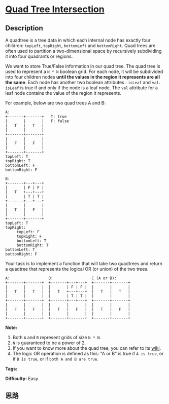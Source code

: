 # [Quad Tree Intersection][title]

## Description

A quadtree is a tree data in which each internal node has exactly four
children: `topLeft`, `topRight`, `bottomLeft` and `bottomRight`. Quad trees
are often used to partition a two-dimensional space by recursively subdividing
it into four quadrants or regions.

We want to store True/False information in our quad tree. The quad tree is
used to represent a `N * N` boolean grid. For each node, it will be subdivided
into four children nodes **until the values in the region it represents are
all the same**. Each node has another two boolean attributes : `isLeaf` and
`val`. `isLeaf` is true if and only if the node is a leaf node. The `val`
attribute for a leaf node contains the value of the region it represents.

For example, below are two quad trees A and B:
            A:    +-------+-------+   T: true    |       |       |   F: false    |   T   |   T   |    |       |       |    +-------+-------+    |       |       |    |   F   |   F   |    |       |       |    +-------+-------+    topLeft: T    topRight: T    bottomLeft: F    bottomRight: F        B:                   +-------+---+---+    |       | F | F |    |   T   +---+---+    |       | T | T |    +-------+---+---+    |       |       |    |   T   |   F   |    |       |       |    +-------+-------+    topLeft: T    topRight:         topLeft: F         topRight: F         bottomLeft: T         bottomRight: T    bottomLeft: T    bottomRight: F    



Your task is to implement a function that will take two quadtrees and return a
quadtree that represents the logical OR (or union) of the two trees.
            A:                 B:                 C (A or B):    +-------+-------+  +-------+---+---+  +-------+-------+    |       |       |  |       | F | F |  |       |       |    |   T   |   T   |  |   T   +---+---+  |   T   |   T   |    |       |       |  |       | T | T |  |       |       |    +-------+-------+  +-------+---+---+  +-------+-------+    |       |       |  |       |       |  |       |       |    |   F   |   F   |  |   T   |   F   |  |   T   |   F   |    |       |       |  |       |       |  |       |       |    +-------+-------+  +-------+-------+  +-------+-------+    

**Note:**

  1. Both `A` and `B` represent grids of size `N * N`.
  2. `N` is guaranteed to be a power of 2.
  3. If you want to know more about the quad tree, you can refer to its [wiki](https://en.wikipedia.org/wiki/Quadtree).
  4. The logic OR operation is defined as this: "A or B" is true if `A is true`, or if `B is true`, or if `both A and B are true`.


**Tags:** 

**Difficulty:** Easy

## 思路

[title]: https://leetcode.com/problems/quad-tree-intersection
